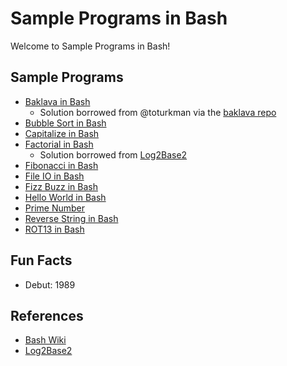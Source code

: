 # Sample Programs in Bash

Welcome to Sample Programs in Bash!

## Sample Programs

- [Baklava in Bash][6]
  - Solution borrowed from @toturkman via the [baklava repo][1]
- [Bubble Sort in Bash][9]
- [Capitalize in Bash][10]
- [Factorial in Bash][13]
  - Solution borrowed from [Log2Base2][12]
- [Fibonacci in Bash][7]
- [File IO in Bash][8]
- [Fizz Buzz in Bash][4]
- [Hello World in Bash][2]
- [Prime Number][14]
- [Reverse String in Bash][3]
- [ROT13 in Bash][11]

## Fun Facts

- Debut: 1989

## References

- [Bash Wiki][5]
- [Log2Base2][12]

[1]: https://github.com/toturkmen/baklava
[2]: https://therenegadecoder.com/code/hello-world-in-bash/
[3]: https://github.com/jrg94/sample-programs/issues/159
[4]: https://github.com/jrg94/sample-programs/issues/384
[5]: https://en.wikipedia.org/wiki/Bash_(Unix_shell)
[6]: https://github.com/TheRenegadeCoder/sample-programs/issues/422
[7]: https://github.com/TheRenegadeCoder/sample-programs/issues/623
[8]: https://github.com/TheRenegadeCoder/sample-programs/issues/638
[9]: https://github.com/TheRenegadeCoder/sample-programs/issues/1134
[10]: https://github.com/TheRenegadeCoder/sample-programs/issues/1216
[11]: https://github.com/TheRenegadeCoder/sample-programs/issues/1231
[12]: https://www.log2base2.com/shell-script-examples/loop/shell-script-to-find-factorial-of-a-number.html
[13]: https://github.com/TheRenegadeCoder/sample-programs/issues/1219
[14]: https://github.com/TheRenegadeCoder/sample-programs/issues/1227
